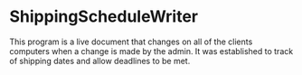 # ShippingScheduleWriter
This program is a live document that changes on all of the clients computers when a change is made by the admin. It was established to
track of shipping dates and allow deadlines to be met.
